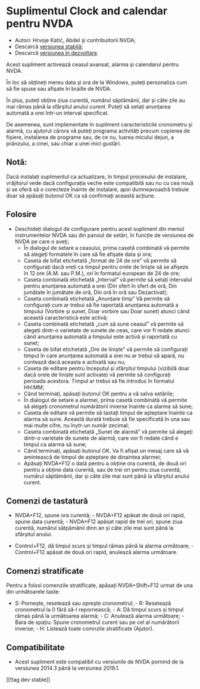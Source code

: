 # Suplimentul Clock and calendar pentru NVDA #

* Autori: Hrvoje Katić, Abdel și contribuitorii NVDA;
* Descarcă [versiunea stabilă][1];
* Descarcă [versiunea în dezvoltare][2].


Acest supliment activează ceasul avansat, alarma și calendarul pentru NVDA.

În loc să obțineți mereu data și ora de la Windows, puteți personaliza cum
să fie spuse sau afișate în braille de NVDA.

În plus, puteți obține ziua curentă, numărul săptămânii, dar și câte zile au
mai rămas până la sfârșitul anului curent. Puteți să setați anunțarea
automată a orei într-un interval specificat.

De asemenea, sunt implementate în supliment caracteristicile cronometru și
alarmă, cu ajutorul cărora vă puteți programa activități precum copierea de
fișiere, instalarea de programe sau, de ce nu, luarea micului dejun, a
prânzului, a cinei, sau chiar a unei mici gustări.

## Notă:

Dacă instalați suplimentul ca actualizare, în timpul procesului de
instalare, vrăjitorul vede dacă configurația veche este compatibilă sau nu
cu cea nouă și se oferă să o corecteze înainte de instalare, apoi
dumneavoastră trebuie doar să apăsați butonul OK ca să confirmați această
acțiune.

## Folosire

*	Deschideți dialogul de configurare pentru acest supliment din meniul instrumentelor NVDA sau din panoul de setări, în funcție de versiunea de NVDA pe care o aveți;
	*	În dialogul de setare a ceasului, prima casetă combinată vă permite să alegeți formatele în care să fie afișate data și ora;
	*	Caseta de bifat etichetată „format de 24 de ore” vă permite să configurați dacă vreți ca timpul pentru orele de liniște să se afișeze în 12 ore (A.M. sau P.M.), ori în formatul european de 24 de ore;
	*	Caseta combinată etichetată „Interval” vă permite să setați intervalul pentru anunțarea automată a orei (Din sfert în sfert de oră, Din jumătate în jumătate de oră, Din oră în oră sau Dezactivat);
	*	Caseta combinată etichetată „Anunțare timp” Vă permite să configurați cum ar trebui să fie raportată anunțarea automată a timpului (Vorbire și sunet, Doar vorbire sau Doar sunet) atunci când această caracteristică este activă;
	*	Caseta combinată etichetată „cum să sune ceasul” vă permite să alegeți dintr-o varietate de sunete de ceas, care vor fi redate atunci când anunțarea automată a timpului este activă și raportată cu sunet;
	*	Caseta de bifat etichetată „Ore de liniște” vă permite să configurați timpul în care anunțarea automată a orei nu ar trebui să apară, nu contează dacă aceasta e activată sau nu;
	*	Caseta de editare pentru începutul și sfârșitul timpului (vizibilă doar dacă orele de liniște sunt activate) vă permite să configurați perioada acestora. Timpul ar trebui să fie introdus în formatul HH:MM;
	*	Când terminați, apăsați butonul OK pentru a vă salva setările;
	*	În dialogul de setare a alarmei, prima casetă combinată vă permite să alegeți cronometrul numărătorii inverse  înainte ca alarma să sune;
	*	Caseta de editare vă permite să tastați timpul de așteptare înainte ca alarma să sune. Această durată trebuie să fie specificată în una sau mai multe cifre, nu înytr-un număr zecimal;
	*	Caseta combinată etichetată „Sunet de alarmă” vă permite să alegeți dintr-o varietate de sunete de alarmă, care vor fi redate când e timpul ca alarma să sune;
	*	Când terminați, apăsați butonul OK. Va fi afișat un mesaj care să vă amintească de timpul de așteptare de dinaintea alarmei;
	*	Apăsați NVDA+F12 o dată pentru a obține ora curentă, de două ori pentru a obține data curentă, sau de trei ori pentru ziua curentă, numărul săptămânii, dar și câte zile mai sunt până la sfârșitul anului curent.

## Comenzi de tastatură

- NVDA+F12, spune ora curentă; - NVDA+F12 apăsat de două ori rapid, spune
data curentă; - NVDA+F12 apăsat rapid de trei ori, spune ziua curentă,
numărul sătpămânii dinn an și câte zile mai sunt până la sfârșitul anului.

- Control+F12, dă timpul scurs și timpul rămas până la alarma următoare; -
Control+F12 apăsat de două ori rapid, anulează alarma următoare.

## Comenzi stratificate

Pentru a folosi comenzile stratificate, apăsați NVDA+Shift+F12 urmat de una
din următoarele taste:

- S: Pornește, resetează sau oprește cronometrul; - R: Resetează cronometrul
la 0 fără să-l repornească; - A: Dă timpul scurs și timpul rămas până la
următoarea alarmă; - C: Anulează alarma următoare; - Bara de spațiu: Spune
cronometrul curent sau pe cel al numărătorii inverse; - H: Listează toate
comnzile stratificate (Ajutor).

## Compatibilitate

- Acest supliment este compatibil cu versiunile de NVDA pornind de la
versiunea 2014.3 până la versiunea 2019.1.

[[!tag dev stable]]

[1]: https://addons.nvda-project.org/files/get.php?file=cac

[2]: https://addons.nvda-project.org/files/get.php?file=cac-dev

